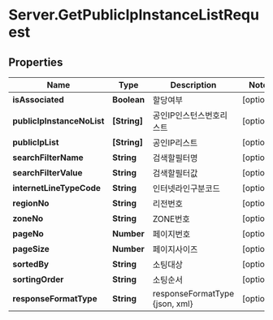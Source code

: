 # Server.GetPublicIpInstanceListRequest

## Properties
Name | Type | Description | Notes
------------ | ------------- | ------------- | -------------
**isAssociated** | **Boolean** | 할당여부 | [optional] 
**publicIpInstanceNoList** | **[String]** | 공인IP인스턴스번호리스트 | [optional] 
**publicIpList** | **[String]** | 공인IP리스트 | [optional] 
**searchFilterName** | **String** | 검색할필터명 | [optional] 
**searchFilterValue** | **String** | 검색할필터값 | [optional] 
**internetLineTypeCode** | **String** | 인터넷라인구분코드 | [optional] 
**regionNo** | **String** | 리전번호 | [optional] 
**zoneNo** | **String** | ZONE번호 | [optional] 
**pageNo** | **Number** | 페이지번호 | [optional] 
**pageSize** | **Number** | 페이지사이즈 | [optional] 
**sortedBy** | **String** | 소팅대상 | [optional] 
**sortingOrder** | **String** | 소팅순서 | [optional] 
**responseFormatType** | **String** | responseFormatType {json, xml} | [optional] 


